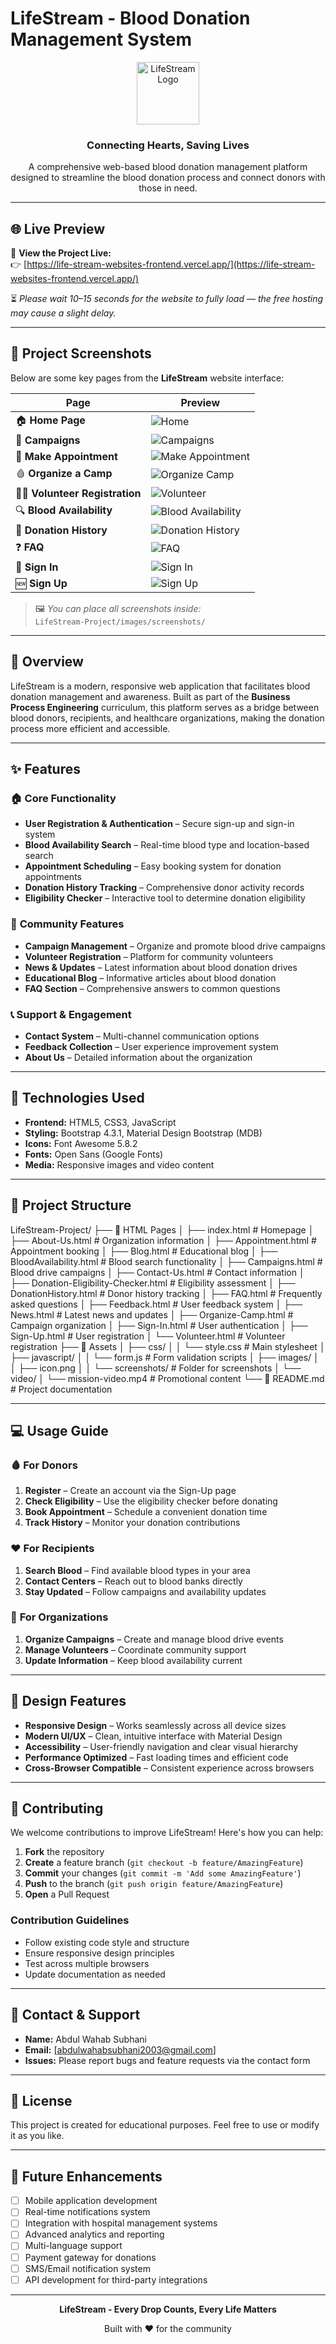 # LifeStream - Blood Donation Management System

<div align="center">
  <img src="images/icon.png" alt="LifeStream Logo" width="100" height="100">
  <h3>Connecting Hearts, Saving Lives</h3>
  <p>A comprehensive web-based blood donation management platform designed to streamline the blood donation process and connect donors with those in need.</p>
</div>

---

## 🌐 Live Preview

🚀 **View the Project Live:**  
👉 [https://life-stream-websites-frontend.vercel.app/](https://life-stream-websites-frontend.vercel.app/)  

⏳ *Please wait 10–15 seconds for the website to fully load — the free hosting may cause a slight delay.*

---

## 📸 Project Screenshots

Below are some key pages from the **LifeStream** website interface:

| **Page** | **Preview** |
|-----------|--------------|
| 🏠 **Home Page** | ![Home](images/screenshots/home.png) |
| 🎯 **Campaigns** | ![Campaigns](images/screenshots/campaigns.png) |
| 📅 **Make Appointment** | ![Make Appointment](images/screenshots/appointment.png) |
| 🩸 **Organize a Camp** | ![Organize Camp](images/screenshots/organize-camp.png) |
| 🙋‍♂️ **Volunteer Registration** | ![Volunteer](images/screenshots/volunteer.png) |
| 🔍 **Blood Availability** | ![Blood Availability](images/screenshots/blood-availability.png) |
| 🧾 **Donation History** | ![Donation History](images/screenshots/history.png) |
| ❓ **FAQ** | ![FAQ](images/screenshots/faq.png) |
| 🔑 **Sign In** | ![Sign In](images/screenshots/sign-in.png) |
| 🆕 **Sign Up** | ![Sign Up](images/screenshots/sign-up.png) |

> 🖼️ *You can place all screenshots inside:*  
> `LifeStream-Project/images/screenshots/`

---

## 🌟 Overview

LifeStream is a modern, responsive web application that facilitates blood donation management and awareness. Built as part of the **Business Process Engineering** curriculum, this platform serves as a bridge between blood donors, recipients, and healthcare organizations, making the donation process more efficient and accessible.

---

## ✨ Features

### 🏠 **Core Functionality**
- **User Registration & Authentication** – Secure sign-up and sign-in system  
- **Blood Availability Search** – Real-time blood type and location-based search  
- **Appointment Scheduling** – Easy booking system for donation appointments  
- **Donation History Tracking** – Comprehensive donor activity records  
- **Eligibility Checker** – Interactive tool to determine donation eligibility  

### 🎯 **Community Features**
- **Campaign Management** – Organize and promote blood drive campaigns  
- **Volunteer Registration** – Platform for community volunteers  
- **News & Updates** – Latest information about blood donation drives  
- **Educational Blog** – Informative articles about blood donation  
- **FAQ Section** – Comprehensive answers to common questions  

### 📞 **Support & Engagement**
- **Contact System** – Multi-channel communication options  
- **Feedback Collection** – User experience improvement system  
- **About Us** – Detailed information about the organization  

---

## 🚀 Technologies Used

- **Frontend:** HTML5, CSS3, JavaScript  
- **Styling:** Bootstrap 4.3.1, Material Design Bootstrap (MDB)  
- **Icons:** Font Awesome 5.8.2  
- **Fonts:** Open Sans (Google Fonts)  
- **Media:** Responsive images and video content  

---

## 📁 Project Structure

LifeStream-Project/
├── 📄 HTML Pages
│ ├── index.html # Homepage
│ ├── About-Us.html # Organization information
│ ├── Appointment.html # Appointment booking
│ ├── Blog.html # Educational blog
│ ├── BloodAvailability.html # Blood search functionality
│ ├── Campaigns.html # Blood drive campaigns
│ ├── Contact-Us.html # Contact information
│ ├── Donation-Eligibility-Checker.html # Eligibility assessment
│ ├── DonationHistory.html # Donor history tracking
│ ├── FAQ.html # Frequently asked questions
│ ├── Feedback.html # User feedback system
│ ├── News.html # Latest news and updates
│ ├── Organize-Camp.html # Campaign organization
│ ├── Sign-In.html # User authentication
│ ├── Sign-Up.html # User registration
│ └── Volunteer.html # Volunteer registration
├── 🎨 Assets
│ ├── css/
│ │ └── style.css # Main stylesheet
│ ├── javascript/
│ │ └── form.js # Form validation scripts
│ ├── images/
│ │ ├── icon.png
│ │ └── screenshots/ # Folder for screenshots
│ └── video/
│ └── mission-video.mp4 # Promotional content
└── 📖 README.md # Project documentation

---

## 💻 Usage Guide

### 🩸 **For Donors**
1. **Register** – Create an account via the Sign-Up page  
2. **Check Eligibility** – Use the eligibility checker before donating  
3. **Book Appointment** – Schedule a convenient donation time  
4. **Track History** – Monitor your donation contributions  

### ❤️ **For Recipients**
1. **Search Blood** – Find available blood types in your area  
2. **Contact Centers** – Reach out to blood banks directly  
3. **Stay Updated** – Follow campaigns and availability updates  

### 🏥 **For Organizations**
1. **Organize Campaigns** – Create and manage blood drive events  
2. **Manage Volunteers** – Coordinate community support  
3. **Update Information** – Keep blood availability current  

---

## 🎨 Design Features

- **Responsive Design** – Works seamlessly across all device sizes  
- **Modern UI/UX** – Clean, intuitive interface with Material Design  
- **Accessibility** – User-friendly navigation and clear visual hierarchy  
- **Performance Optimized** – Fast loading times and efficient code  
- **Cross-Browser Compatible** – Consistent experience across browsers  

---

## 🤝 Contributing

We welcome contributions to improve LifeStream! Here's how you can help:

1. **Fork** the repository  
2. **Create** a feature branch (`git checkout -b feature/AmazingFeature`)  
3. **Commit** your changes (`git commit -m 'Add some AmazingFeature'`)  
4. **Push** to the branch (`git push origin feature/AmazingFeature`)  
5. **Open** a Pull Request  

### Contribution Guidelines
- Follow existing code style and structure  
- Ensure responsive design principles  
- Test across multiple browsers  
- Update documentation as needed  

---

## 📧 Contact & Support

- **Name:** Abdul Wahab Subhani  
- **Email:** [abdulwahabsubhani2003@gmail.com]  
- **Issues:** Please report bugs and feature requests via the contact form  

---

## 📄 License

This project is created for educational purposes. Feel free to use or modify it as you like.

---

## 🔮 Future Enhancements

- [ ] Mobile application development  
- [ ] Real-time notifications system  
- [ ] Integration with hospital management systems  
- [ ] Advanced analytics and reporting  
- [ ] Multi-language support  
- [ ] Payment gateway for donations  
- [ ] SMS/Email notification system  
- [ ] API development for third-party integrations  

---

<div align="center">
  <p><strong>LifeStream - Every Drop Counts, Every Life Matters</strong></p>
  <p>Built with ❤️ for the community</p>
</div>

